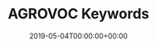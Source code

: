 ---
title: 'AGROVOC Keywords'
field: 'dcterms.subject'
slug: 'dcterms-subject'
description: 'The topic of the resource. Preferably using terms from AGROVOC (in any language). Terms should be entered in lower case.'
required: False
vocabulary: 'dcterms-subject.txt'
policy: 'Free text, with suggested values from vocabulary.'
date: '2019-05-04T00:00:00+00:00'
---